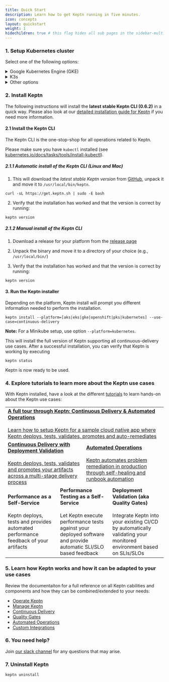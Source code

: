 ```yaml
---
title: Quick Start
description: Learn how to get Keptn running in five minutes.
icon: concepts
layout: quickstart
weight: 1
hidechildren: true # this flag hides all sub pages in the sidebar-multicard.html
---
```


### 1. Setup Kubernetes cluster

Select one of the following options:

<details><summary>Google Kubernetes Engine (GKE)</summary>
<p>

Run your Keptn installation for free on GKE!
If you [sign up for a Google Cloud account](https://console.cloud.google.com/getting-started), Google gives you an initial $300 credit. For deploying Keptn you can apply for an additional $200 credit which you can use towards that GKE cluster needed to run Keptn.<br><br>
<a class="button button-primary" href="https://bit.ly/keptngkecredit" target="_blank">Apply for your credit here</a>

1. Install local tools
  - [gcloud](https://cloud.google.com/sdk/gcloud/)
  - [python 2.7](https://www.python.org/downloads/release/python-2716/) (required for Ubuntu 19.04)

2. Create GKE cluster
  - [Master version](../operate/k8s_support/#supported-versions): `1.15.x` (tested version: `1.15.9-gke.22`)
  - One **n1-standard-8** node
  - Image type `Ubuntu` or `COS` (**Note:** If you plan to use Dynatrace monitoring, select `ubuntu` for a more [convenient setup](../../reference/monitoring/dynatrace/).)
  - Sample script to create such cluster:

    ```console
    // set environment variables
    PROJECT=nameofgcloudproject
    CLUSTER_NAME=nameofcluster
    ZONE=us-central1-a
    REGION=us-central1
    GKE_VERSION="1.15"
    ```

    ```console
    gcloud container clusters create $CLUSTER_NAME --project $PROJECT --zone $ZONE --no-enable-basic-auth --cluster-version $GKE_VERSION --machine-type "n1-standard-8" --image-type "UBUNTU" --disk-type "pd-standard" --disk-size "100" --metadata disable-legacy-endpoints=true --scopes "https://www.googleapis.com/auth/devstorage.read_only","https://www.googleapis.com/auth/logging.write","https://www.googleapis.com/auth/monitoring","https://www.googleapis.com/auth/servicecontrol","https://www.googleapis.com/auth/service.management.readonly","https://www.googleapis.com/auth/trace.append" --num-nodes "1" --enable-stackdriver-kubernetes --no-enable-ip-alias --network "projects/$PROJECT/global/networks/default" --subnetwork "projects/$PROJECT/regions/$REGION/subnetworks/default" --addons HorizontalPodAutoscaling,HttpLoadBalancing --no-enable-autoupgrade
    ```
 </p>
</details>


<details><summary>K3s</summary>
<p>

**Note**: Please refer to the [official homepage of K3s](https://k3s.io) for detailed installation instructions. Within 
 this page we only provide a very short guide on how we run Keptn on K3s.
 
1. Download, install [K3s](https://k3s.io/) (tested with [versions 1.16 to 1.18](../operate/k8s_support)) and run K3s using the following command:
   ```console
   curl -sfL https://get.k3s.io | INSTALL_K3S_VERSION=v1.18.3+k3s1 K3S_KUBECONFIG_MODE="644" sh -s - --no-deploy=traefik
   ```
   This installs version `v1.18.3+k3s1` (please refer to the [K3s GitHub releases page](https://github.com/rancher/k3s/releases) for newer releases), sets file permissions `644` on `/etc/rancher/k3s/k3s.yaml` and disables `traefik` as an ingress controller.

1. Export the Kubernetes profile using
   ```console
   export KUBECONFIG=/etc/rancher/k3s/k3s.yaml
   ```
   
1. Verify that the connection to the cluster works
   ```console
   kubectl get nodes   
   ```

</p>
</details>

<details><summary>Other options</summary>
<p>
We also support installation on the following platforms:

* AWS Elastic Kubernetes Service (EKS)
* Azure Kubernetes Service (AKS)
* Minikube
* OpenShift 3.11
* Pivotal Container Service

For details on these, please visit our [detailed installation guide](../operate/install/).

</p>
</details>

### 2. Install Keptn

The following instructions will install the **latest stable Keptn CLI (0.6.2)** in a quick way. Please also look 
at our [detailed installation guide for Keptn](../operate/install/) if you need more information.

#### 2.1 Install the Keptn CLI
The Keptn CLI is the one-stop-shop for all operations related to Keptn.

Please make sure you have `kubectl` installed (see [kubernetes.io/docs/tasks/tools/install-kubectl](https://kubernetes.io/docs/tasks/tools/install-kubectl/)).

##### 2.1.1 Automatic install of the Keptn CLI (Linux and Mac)
1. This will download the *latest stable Keptn version* from [GitHub](https://github.com/keptn/keptn/releases), unpack it and move it to `/usr/local/bin/keptn`.
```console
curl -sL https://get.keptn.sh | sudo -E bash
```

2. Verify that the installation has worked and that the version is correct by running:
```console
keptn version
```

##### 2.1.2 Manual install of the Keptn CLI
1. Download a release for your platform from the [release page](https://github.com/keptn/keptn/releases)

1. Unpack the binary and move it to a directory of your choice (e.g., `/usr/local/bin/`)

1. Verify that the installation has worked and that the version is correct by running:
```console
keptn version
```

#### 3. Run the Keptn installer
Depending on the platform, Keptn install will prompt you different information needed to perform the installation.

```console
keptn install --platform=[aks|eks|gke|openshift|pks|kubernetes] --use-case=continuous-delivery
```
**Note:** For a Minikube setup, use option `--platform=kubernetes`.

This will install the full version of Keptn supporting all continuous-delivery use cases. 
After a successful installation, you can verify that Keptn is working by executing

```console
keptn status
```

Keptn is now ready to be used.

### 4. Explore tutorials to learn more about the Keptn use cases

With Keptn installed, have a look at the different [tutorials](https://tutorials.keptn.sh/) to learn hands-on about the Keptn use cases: 

<table class="highlight-table">
  <tr>
    <td colspan="6">
      <a href="https://tutorials.keptn.sh/?cat=full-tour">
        <strong>A full tour through Keptn: Continuous Delivery & Automated Operations</strong><br><br>
        Learn how to setup Keptn for a sample cloud native app where Keptn deploys, tests, validates, promotes and auto-remediates
      </a>
    </td>
  </tr>
  <tr>
    <td colspan="3" width="50%">
      <a href="https://tutorials.keptn.sh/?cat=quality-gates">
        <strong>Continuous Delivery with Deployment Validation</strong><br><br>
        Keptn deploys, tests, validates and promotes your artifacts across a multi-stage delivery process
      </a>
    </td>
    <td colspan="3">
      <a href="https://tutorials.keptn.sh/?cat=automated-operations">
        <strong>Automated Operations</strong><br><br>
        Keptn automates problem remediation in production through self-healing and runbook automation
      </a>
    </td>
  </tr>
  <tr>
    <td colspan="2" width="33%">
        <strong>Performance as a Self-Service</strong><br><br>
        Keptn deploys, tests and provides automated performance feedback of your artifacts
    </td>
    <td colspan="2" width="33%">
        <strong>Performance Testing as a Self-Service</strong><br><br>
        Let Keptn execute performance tests against your deployed software and provide automatic SLI/SLO based feedback
    </td>
    <td colspan="2">
        <strong>Deployment Validation (aka Quality Gates)</strong><br><br>
        Integrate Keptn into your existing CI/CD by automatically validating your monitored environment based on SLIs/SLOs
    </td>
  </tr>
</table>

### 5. Learn how Keptn works and how it can be adapted to your use cases

Review the documentaiton for a full reference on all Keptn cabilities and components and how they can be combined/extended to your needs:

- [Operate Keptn](../operate)
- [Manage Keptn](../manage)
- [Continuous Delivery](../continuous_delivery)
- [Quality Gates](../quality_gates)
- [Automated Operations](../automated_operations)
- [Custom Integrations](../integrations)

### 6. You need help?

Join [our slack channel](https://join.slack.com/t/keptn/shared_invite/enQtNTUxMTQ1MzgzMzUxLWMzNmM1NDc4MmE0MmQ0MDgwYzMzMDc4NjM5ODk0ZmFjNTE2YzlkMGE4NGU5MWUxODY1NTBjNjNmNmI1NWQ1NGY)
 for any questions that may arise.

### 7. Uninstall Keptn

```console
keptn uninstall
```
